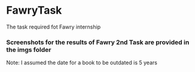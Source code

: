 # FawryTask
The task required fot Fawry internship
### Screenshots for the results of Fawry 2nd Task are provided in the imgs folder
Note: I assumed the date for a book to be outdated is 5 years





